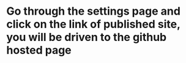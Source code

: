 # Go through the settings page and click on the link of published site, you will be driven to the github hosted page
